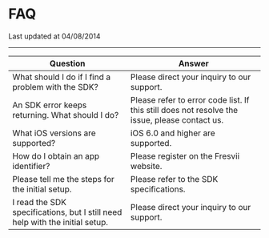 # FAQ

Last updated at 04/08/2014

---

|Question |Answer |
|---------|-------|
|What should I do if I find a problem with the SDK? |Please direct your inquiry to our support. |
|An SDK error keeps returning. What should I do? | Please refer to error code list. If this still does not resolve the issue, please contact us. |
|What iOS versions are supported? |iOS 6.0 and higher are supported. |
|How do I obtain an app identifier? |Please register on the Fresvii website. |
|Please tell me the steps for the initial setup. |Please refer to the SDK specifications. |
|I read the SDK specifications, but I still need help with the initial setup. |Please direct your inquiry to our support. |
